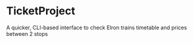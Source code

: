 # TicketProject

A quicker, CLI-based interface to check Elron trains timetable and prices between 2 stops
